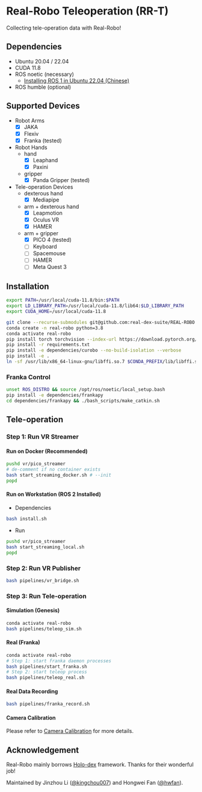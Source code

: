 # Real-Robo Teleoperation (RR-T)

Collecting tele-operation data with Real-Robo!

## Dependencies

- Ubuntu 20.04 / 22.04
- CUDA 11.8
- ROS noetic (necessary)
  - [Installing ROS 1 in Ubuntu 22.04 (Chinese)](https://www.bilibili.com/opus/890840405512290392)
- ROS humble (optional)

## Supported Devices

- Robot Arms
  - [x] JAKA
  - [x] Flexiv
  - [x] Franka (tested)
- Robot Hands
  - hand
    - [x] Leaphand
    - [x] Paxini
  - gripper
    - [x] Panda Gripper (tested)
- Tele-operation Devices
  - dexterous hand
    - [x] Mediapipe
  - arm + dexterous hand
    - [x] Leapmotion
    - [x] Oculus VR
    - [x] HAMER
  - arm + gripper
    - [x] PICO 4 (tested)
    - [ ] Keyboard
    - [ ] Spacemouse
    - [ ] HAMER
    - [ ] Meta Quest 3
    
## Installation

```bash
export PATH=/usr/local/cuda-11.8/bin:$PATH
export LD_LIBRARY_PATH=/usr/local/cuda-11.8/lib64:$LD_LIBRARY_PATH
export CUDA_HOME=/usr/local/cuda-11.8

git clone --recurse-submodules git@github.com:real-dex-suite/REAL-ROBO.git -b hwfan-dev-genesis
conda create -n real-robo python=3.8
conda activate real-robo
pip install torch torchvision --index-url https://download.pytorch.org/whl/cu118
pip install -r requirements.txt
pip install -e dependencies/curobo --no-build-isolation --verbose
pip install -e .
ln -sf /usr/lib/x86_64-linux-gnu/libffi.so.7 $CONDA_PREFIX/lib/libffi.so.7
```

### Franka Control

```bash
unset ROS_DISTRO && source /opt/ros/noetic/local_setup.bash
pip install -e dependencies/frankapy
cd dependencies/frankapy && ./bash_scripts/make_catkin.sh
```

## Tele-operation

### Step 1: Run VR Streamer

#### Run on Docker (Recommended)

```bash
pushd vr/pico_streamer
# de-comment if no container exists
bash start_streaming_docker.sh # --init
popd
```

#### Run on Workstation (ROS 2 Installed)

- Dependencies

```bash
bash install.sh
```

- Run

```bash
pushd vr/pico_streamer
bash start_streaming_local.sh
popd
```

### Step 2: Run VR Publisher

```bash
bash pipelines/vr_bridge.sh 
```

### Step 3: Run Tele-operation

#### Simulation (Genesis)

```bash
conda activate real-robo
bash pipelines/teleop_sim.sh
```

#### Real (Franka)

```bash
conda activate real-robo
# Step 1: start franka daemon processes
bash pipelines/start_franka.sh
# Step 2: start teleop process
bash pipelines/teleop_real.sh
```

#### Real Data Recording

```bash
bash pipelines/franka_record.sh
```

#### Camera Calibration

Please refer to [Camera Calibration](https://github.com/kingchou007/camera-calibration) for more details.

## Acknowledgement

Real-Robo mainly borrows [Holo-dex](https://github.com/SridharPandian/Holo-Dex) framework. Thanks for their wonderful job!

Maintained by Jinzhou Li ([@kingchou007](https://github.com/kingchou007)) and Hongwei Fan ([@hwfan](https://github.com/hwfan)).
